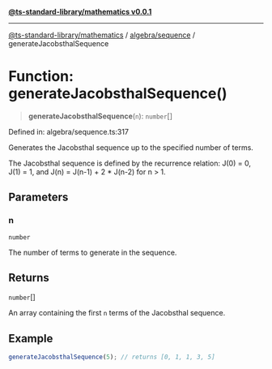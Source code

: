 [**@ts-standard-library/mathematics v0.0.1**](../../../README.md)

***

[@ts-standard-library/mathematics](../../../README.md) / [algebra/sequence](../README.md) / generateJacobsthalSequence

# Function: generateJacobsthalSequence()

> **generateJacobsthalSequence**(`n`): `number`[]

Defined in: algebra/sequence.ts:317

Generates the Jacobsthal sequence up to the specified number of terms.

The Jacobsthal sequence is defined by the recurrence relation:
  J(0) = 0, J(1) = 1, and J(n) = J(n-1) + 2 * J(n-2) for n > 1.

## Parameters

### n

`number`

The number of terms to generate in the sequence.

## Returns

`number`[]

An array containing the first `n` terms of the Jacobsthal sequence.

## Example

```typescript
generateJacobsthalSequence(5); // returns [0, 1, 1, 3, 5]
```
